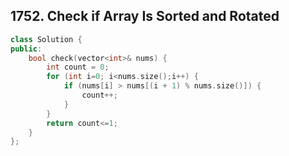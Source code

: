 ## 1752. Check if Array Is Sorted and Rotated
```C++
class Solution {
public:
    bool check(vector<int>& nums) {
        int count = 0;
        for (int i=0; i<nums.size();i++) {
            if (nums[i] > nums[(i + 1) % nums.size()]) {
                count++;
            }
        }
        return count<=1;
    }
};
```